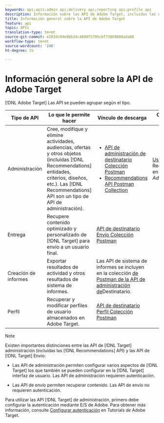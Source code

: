 ```yaml
---
keywords: api;apis;admin api;delivery api;reporting api;profile api
description: Información sobre las API de Adobe Target, incluidas las API de administración, Envío, Sistema de informes y Perfil.
title: Información general sobre la API de Adobe Target
feature: api
topic: APIs
translation-type: tm+mt
source-git-commit: e203dc94e9bb34c4090f5795cbf73869808ada88
workflow-type: tm+mt
source-wordcount: '246'
ht-degree: 1%

---
```



# Información general sobre la API de Adobe Target

[!DNL Adobe Target] Las API se pueden agrupar según el tipo.

| Tipo de API | Lo que le permite hacer | Vínculo de descarga | Otros vínculos útiles |
| --- | --- | --- |--- |
| Administración | Cree, modifique y elimine actividades, audiencias, ofertas y otros objetos (incluidas [!DNL Recommendations] entidades, criterios, diseños, etc.). Las [!DNL Recommendations] API son un tipo de API de administración). | <UL><li>[API de administración de destinatario Colección Postman](https://developers.adobetarget.com/api/#admin-postman-collection)</li><li>[Recommendations API Postman Collection](https://developers.adobetarget.com/api/recommendations/#section/Postman)</li></ul> | [Uso de las API](https://docs.adobe.com/content/help/en/target-learn/recommendations-api-tutorial/recs-api-overview.html) de Recommendations en los Tutorials de *Adobe Target* |
| Entrega | Recupere contenido optimizado y personalizado de [!DNL Target] para envío a un usuario final. | [API de destinatario Envío Colección Postman](https://developers.adobetarget.com/api/delivery-api/#section/Getting-Started/Postman-Collection) |  |
| Creación de informes | Exportar resultados de actividad y otros resultados de sistema de informes. | Las API de sistema de informes se incluyen en la colección [de Postman de la API de administración de](https://developers.adobetarget.com/api/#admin-postman-collection)Destinatario. |  |
| Perfil | Recuperar y modificar perfiles de usuario almacenados en Adobe Target. | [API de destinatario Perfil Colección Postman](https://developers.adobetarget.com/api/#profiles) |  |

>[!NOTE]
>
>Existen importantes distinciones entre las API de [!DNL Target] administración (incluidas las [!DNL Recommendations] API) y las API de [!DNL Target] Envío:
>
>* Las API de administración permiten configurar varios aspectos de [!DNL Target] los que también se pueden configurar en la [!DNL Target] interfaz de usuario. Las API de administración requieren autenticación.
   >
   >
* Las API de envío permiten recuperar contenido. Las API de envío no requieren autenticación.
>
>
Para utilizar las API [!DNL Target] de administración, primero debe configurar la autenticación mediante E/S de Adobe. Para obtener más información, consulte [Configurar autenticación](https://docs.adobe.com/content/help/en/target-learn/tutorials/apis/configure-io-target-integration.html) en Tutorials *de* Adobe Target.
